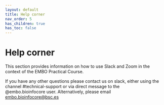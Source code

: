 ```yaml
---
layout: default
title: Help corner
nav_order: 5
has_children: true
has_toc: false
---
```


# Help corner

This section provides information on how to use Slack and Zoom in the context of the EMBO Practical Course.

If you have any other questions please contact us on slack, either using the channel #technical-support or via direct message to the @embo.bioinfocore user. Alternatively, please email [embo.bioinfocore@bsc.es](mailto:embo.bioinfocore@bsc.es)
